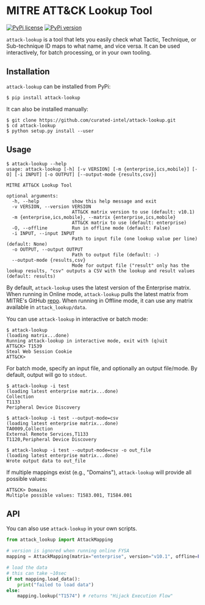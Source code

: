 # MITRE ATT&CK Lookup Tool

[![PyPi license](https://badgen.net/pypi/license/attack-lookup/)](https://pypi.com/project/attack-lookup/) [![PyPi version](https://badgen.net/pypi/v/attack-lookup/)](https://pypi.com/project/attack-lookup/)

`attack-lookup` is a tool that lets you easily check what Tactic, Technique, or Sub-technique ID maps to what name, and vice versa. It can be used interactively, for batch processing, or in your own tooling. 

## Installation

`attack-lookup` can be installed from PyPi:

```
$ pip install attack-lookup
```

It can also be installed manually:

```
$ git clone https://github.com/curated-intel/attack-lookup.git
$ cd attack-lookup
$ python setup.py install --user
```

## Usage

```
$ attack-lookup --help
usage: attack-lookup [-h] [-v VERSION] [-m {enterprise,ics,mobile}] [-O] [-i INPUT] [-o OUTPUT] [--output-mode {results,csv}]

MITRE ATT&CK Lookup Tool

optional arguments:
  -h, --help            show this help message and exit
  -v VERSION, --version VERSION
                        ATT&CK matrix version to use (default: v10.1)
  -m {enterprise,ics,mobile}, --matrix {enterprise,ics,mobile}
                        ATT&CK matrix to use (default: enterprise)
  -O, --offline         Run in offline mode (default: False)
  -i INPUT, --input INPUT
                        Path to input file (one lookup value per line) (default: None)
  -o OUTPUT, --output OUTPUT
                        Path to output file (default: -)
  --output-mode {results,csv}
                        Mode for output file ("result" only has the lookup results, "csv" outputs a CSV with the lookup and result values (default: results)
```

By default, `attack-lookup` uses the latest version of the Enterprise matrix. When running in Online mode, `attack-lookup` pulls the latest matrix from MITRE's GitHub [repo](https://github.com/mitre/cti). When running in Offline mode, it can use any matrix available in `attack_lookup/data`.

You can use `attack-lookup` in interactive or batch mode:

```
$ attack-lookup
(loading matrix...done)
Running attack-lookup in interactive mode, exit with (q)uit
ATT&CK> T1539
Steal Web Session Cookie
ATT&CK>
```

For batch mode, specify an input file, and optionally an output file/mode. By default, output will go to `stdout`.
```
$ attack-lookup -i test
(loading latest enterprise matrix...done)
Collection
T1133
Peripheral Device Discovery

$ attack-lookup -i test --output-mode=csv
(loading latest enterprise matrix...done)
TA0009,Collection
External Remote Services,T1133
T1120,Peripheral Device Discovery

$ attack-lookup -i test --output-mode=csv -o out_file
(loading latest enterprise matrix...done)
Wrote output data to out_file
```

If multiple mappings exist (e.g., "Domains"), `attack-lookup` will provide all possible values:
```
ATT&CK> Domains
Multiple possible values: T1583.001, T1584.001
```

## API

You can also use `attack-lookup` in your own scripts.

```py
from attack_lookup import AttackMapping

# version is ignored when running online FYSA
mapping = AttackMapping(matrix="enterprise", version="v10.1", offline=False)

# load the data
# this can take ~10sec
if not mapping.load_data():
    print("failed to load data")
else:
    mapping.lookup("T1574") # returns "Hijack Execution Flow"
```
